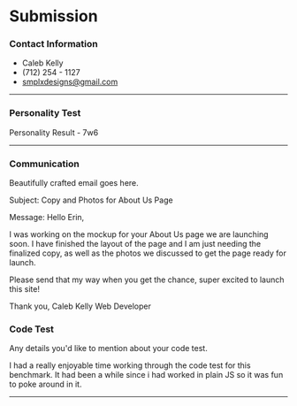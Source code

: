 # Submission

### Contact Information
- Caleb Kelly
- (712) 254 - 1127
- smplxdesigns@gmail.com

---

### Personality Test

Personality Result - 7w6

---

### Communication

Beautifully crafted email goes here.

Subject: Copy and Photos for About Us Page

Message:
Hello Erin,

I was working on the mockup for your About Us page we are launching soon. I have finished the layout of the page and I am just needing the finalized copy, as well as the photos we discussed to get the page ready for launch.

Please send that my way when you get the chance, super excited to launch this site!

Thank you,
Caleb Kelly
Web Developer


### Code Test

Any details you'd like to mention about your code test.

I had a really enjoyable time working through the code test for this benchmark. It had been a while since i had worked in plain JS so it was fun to poke around in it.

---